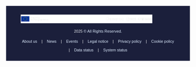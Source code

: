 
<footer style="
  background-color: #1B1F3B; 
  color: white;
  padding: 1.5rem 2.5rem;
  font-family: 'Greycliff CF', sans-serif;
  font-size: 0.75em;
  display: flex;
  flex-direction: column;
  gap: 1rem;
">

  <div style="display: flex; align-items: center;">
    <img src='img/logo_bar.png' alt='DEDL Logo' style="height: 24px; margin-right: 12px;">
  </div>

  <div style="text-align: center;">
  <span style="color: #E6E9F0;">2025</span> <span style="color: #DFEDFF;">© All Rights Reserved.</span>
</div>
  <div style="display: flex; gap: 0.75rem; flex-wrap: wrap; justify-content: center;">
    <a href="#" style="color: #DFEDFF; text-decoration: none;">About us</a> |
    <a href="#" style="color: #DFEDFF; text-decoration: none;">News</a> |
    <a href="#" style="color: #DFEDFF; text-decoration: none;">Events</a> |
    <a href="#" style="color: #DFEDFF; text-decoration: none;">Legal notice</a> |
    <a href="#" style="color: #DFEDFF; text-decoration: none;">Privacy policy</a> |
    <a href="#" style="color: #DFEDFF; text-decoration: none;">Cookie policy</a> |
    <a href="#" style="color: #DFEDFF; text-decoration: none;">Data status</a> |
    <a href="#" style="color: #DFEDFF; text-decoration: none;">System status</a>
  </div>
</div>


</footer>
